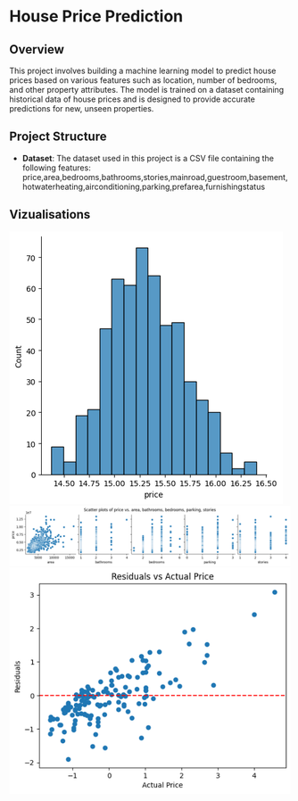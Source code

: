 # House Price Prediction



## Overview
This project involves building a machine learning model to predict house prices based on various features such as location, number of bedrooms, and other property attributes. The model is trained on a dataset containing historical data of house prices and is designed to provide accurate predictions for new, unseen properties.

## Project Structure

- **Dataset**: The dataset used in this project is a CSV file containing the following features:
price,area,bedrooms,bathrooms,stories,mainroad,guestroom,basement,hotwaterheating,airconditioning,parking,prefarea,furnishingstatus


## Vizualisations

![price count](pictures/price_count.png)
![scatter plots](pictures/scatter%20plots.png)
![residuals vs actual price](pictures/residuals%20vs%20actual%20price.png)
